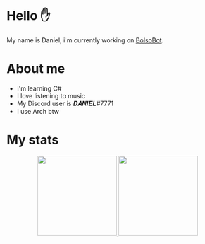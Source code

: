 # Hello :raised_hand:
My name is Daniel, i'm currently working on [BolsoBot](https://github.com/DanielH6/BolsoBot).
# About me
* I'm learning C#
* I love listening to music
* My Discord user is 𝑫𝑨𝑵𝑰𝑬𝑳#7771
* I use Arch btw
# My stats
<div align="center">
  <a href="https://github.com/rafaballerini">
  <img height="180em" src="https://github-readme-stats.vercel.app/api?username=DanielH6&show_icons=true&theme=merko&include_all_commits=true&count_private=true"/>
  <img height="180em" src="https://github-readme-stats.vercel.app/api/top-langs/?username=DanielH6&layout=compact&langs_count=7&theme=merko"/>
</div>
